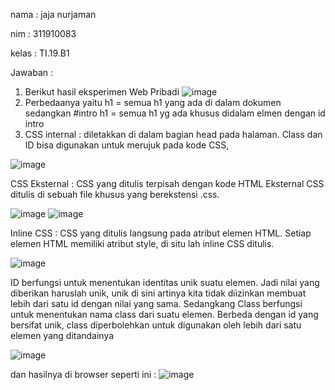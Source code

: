 nama : jaja nurjaman

nim  : 311910083

kelas : TI.19.B1

Jawaban :

1. Berikut hasil eksperimen Web Pribadi
![image](https://user-images.githubusercontent.com/81528179/113609222-b069dd00-9675-11eb-88b3-141ad8833872.png)
2. Perbedaanya yaitu h1 = semua h1 yang ada di dalam dokumen sedangkan #intro h1 = semua h1 yg ada khusus didalam elmen dengan id intro
3. CSS internal : diletakkan di dalam bagian head pada halaman. Class dan ID bisa digunakan untuk merujuk pada kode CSS,




![image](https://user-images.githubusercontent.com/81528179/113612845-8d8df780-967a-11eb-837a-a2052fe60dd3.png)

CSS Eksternal : CSS yang ditulis terpisah dengan kode HTML Eksternal CSS ditulis di sebuah file khusus yang berekstensi .css.

![image](https://user-images.githubusercontent.com/81528179/113612507-240de900-967a-11eb-88c0-2ab983a8c3cd.png)
![image](https://user-images.githubusercontent.com/81528179/113612589-3ee05d80-967a-11eb-814e-ff873d27bc36.png)


Inline CSS : CSS yang ditulis langsung pada atribut elemen HTML. Setiap elemen HTML memiliki atribut style, di situ lah inline CSS ditulis.

![image](https://user-images.githubusercontent.com/81528179/113613041-d5ad1a00-967a-11eb-84cc-a5eaf78192a8.png)


ID berfungsi untuk menentukan identitas unik suatu elemen. Jadi nilai yang diberikan haruslah unik, unik di sini artinya kita tidak diizinkan membuat lebih dari satu id dengan nilai yang sama. Sedangkang Class berfungsi untuk menentukan nama class dari suatu elemen. Berbeda dengan id yang bersifat unik, class diperbolehkan untuk digunakan oleh lebih dari satu elemen yang ditandainya

![image](https://user-images.githubusercontent.com/81528179/113613317-405e5580-967b-11eb-9f6c-d0bdd74119ef.png)

dan hasilnya di browser seperti ini :
![image](https://user-images.githubusercontent.com/81528179/113613618-ae0a8180-967b-11eb-988a-3ee65d461f87.png)















